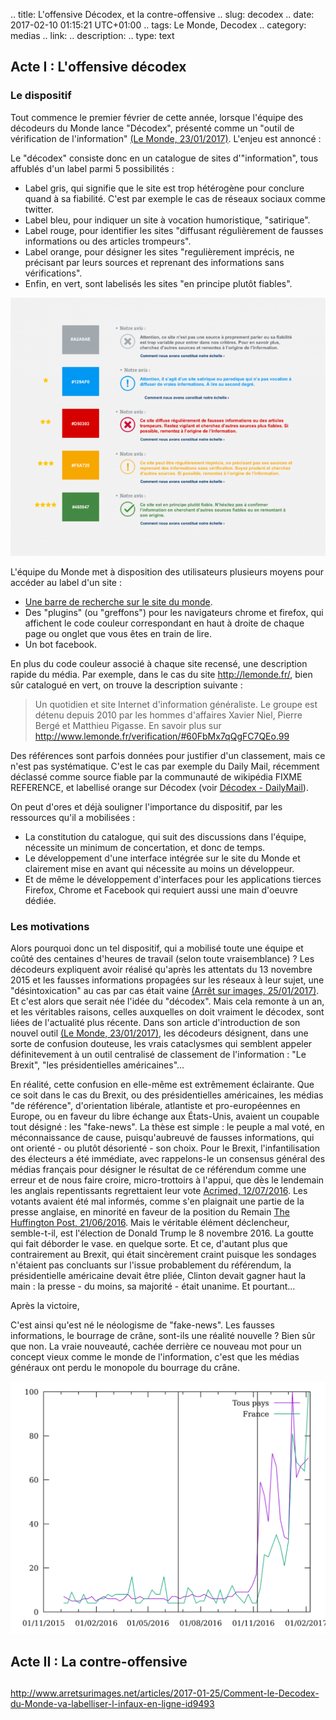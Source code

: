 .. title: L'offensive Décodex, et la contre-offensive
.. slug: decodex
.. date: 2017-02-10 01:15:21 UTC+01:00
.. tags: Le Monde, Decodex
.. category: medias
.. link: 
.. description: 
.. type: text

## Acte I : L'offensive décodex

### Le dispositif

Tout commence le premier février de cette année, lorsque l'équipe des décodeurs du Monde lance "Décodex", présenté comme un "outil de vérification de l'information" [(Le Monde, 23/01/2017)](http://www.lemonde.fr/les-decodeurs/article/2017/01/23/le-decodex-un-premier-premier-pas-vers-la-verification-de-masse-de-l-information_5067709_4355770.html). L'enjeu est annoncé :

Le "décodex" consiste donc en un catalogue de sites d'"information", tous affublés d'un label parmi 5 possibilités :

 * Label gris, qui signifie que le site est trop hétérogène pour conclure quand à sa fiabilité. C'est par exemple le cas de réseaux sociaux comme twitter.
 * Label bleu, pour indiquer un site à vocation humoristique, "satirique".
 * Label rouge, pour identifier les sites "diffusant régulièrement de fausses informations ou des articles trompeurs".
 * Label orange, pour désigner les sites "regulièrement imprécis, ne précisant par leurs sources et reprenant des informations sans vérifications".
 * Enfin, en vert, sont labelisés les sites "en principe plutôt fiables".

![code couleurs décodex](/decodex/code_couleurs.png)

L'équipe du Monde met à disposition des utilisateurs plusieurs moyens pour accéder au label d'un site :
 * [Une barre de recherche sur le site du monde](http://www.lemonde.fr/verification/).
 * Des "plugins" (ou "greffons") pour les navigateurs chrome et firefox, qui affichent le code couleur correspondant en haut à droite de chaque page ou onglet que vous êtes en train de lire.
 * Un bot facebook.

En plus du code couleur associé à chaque site recensé, une description rapide du média. Par exemple, dans le cas du site http://lemonde.fr/, bien sûr catalogué en vert, on trouve la description suivante :
> Un quotidien et site Internet d'information généraliste. Le groupe est détenu depuis 2010 par les hommes d'affaires Xavier Niel, Pierre Bergé et Matthieu Pigasse.
En savoir plus sur http://www.lemonde.fr/verification/#60FbMx7qQgFC7QEo.99

Des références sont parfois données pour justifier d'un classement, mais ce n'est pas systématique. C'est le cas par exemple du Daily Mail, récemment déclassé comme source fiable par la communauté de wikipédia FIXME REFERENCE, et labellisé orange sur Décodex (voir [Décodex - DailyMail](/decodex/dailymail.png)).

On peut d'ores et déjà souligner l'importance du dispositif, par les ressources qu'il a mobilisées :
 * La constitution du catalogue, qui suit des discussions dans l'équipe, nécessite un minimum de concertation, et donc de temps.
 * Le développement d'une interface intégrée sur le site du Monde et clairement mise en avant qui nécessite au moins un développeur.
 * Et de même le développement d'interfaces pour les applications tierces Firefox, Chrome et Facebook qui requiert aussi une main d'oeuvre dédiée.

### Les motivations

Alors pourquoi donc un tel dispositif, qui a mobilisé toute une équipe et coûté des centaines d'heures de travail (selon toute vraisemblance) ? Les décodeurs expliquent avoir réalisé qu'après les attentats du 13 novembre 2015 et les fausses informations propagées sur les réseaux à leur sujet, une "désintoxication" au cas par cas était vaine [(Arrêt sur images, 25/01/2017)](http://www.arretsurimages.net/articles/2017-01-25/Comment-le-Decodex-du-Monde-va-labelliser-l-infaux-en-ligne-id9493). Et c'est alors que serait née l'idée du "décodex". Mais cela remonte à un an, et les véritables raisons, celles auxquelles on doit vraiment le décodex, sont liées de l'actualité plus récente. Dans son article d'introduction de son nouvel outil [(Le Monde, 23/01/2017)](http://www.lemonde.fr/les-decodeurs/article/2017/01/23/le-decodex-un-premier-premier-pas-vers-la-verification-de-masse-de-l-information_5067709_4355770.html), les décodeurs désignent, dans une sorte de confusion douteuse, les vrais cataclysmes qui semblent appeler définitevement à un outil centralisé de classement de l'information : "Le Brexit", "les présidentielles américaines"...

En réalité, cette confusion en elle-même est extrêmement éclairante. Que ce soit dans le cas du Brexit, ou des présidentielles américaines, les médias "de référence", d'orientation libérale, atlantiste et pro-européennes en Europe, ou en faveur du libre échange aux États-Unis, avaient un coupable tout désigné : les "fake-news". La thèse est simple : le peuple a mal voté, en méconnaissance de cause, puisqu'aubreuvé de fausses informations, qui ont orienté - ou plutôt désorienté - son choix. Pour le Brexit, l'infantilisation des électeurs a été immédiate, avec rappelons-le un consensus général des médias français pour désigner le résultat de ce référendum comme une erreur et de nous faire croire, micro-trottoirs à l'appui, que dès le lendemain les anglais repentissants regrettaient leur vote [Acrimed, 12/07/2016](http://www.acrimed.org/Le-meilleur-du-pire-de-la-couverture-mediatique). Les votants avaient été mal informés, comme s'en plaignait une partie de la presse anglaise, en minorité en faveur de la position du Remain [The Huffington Post, 21/06/2016](http://www.huffingtonpost.co.uk/entry/which-newspapers-support-brexit_uk_5768fad2e4b0a4f99adc6525). Mais le véritable élément déclencheur, semble-t-il, est l'élection de Donald Trump le 8 novembre 2016. La goutte qui fait déborder le vase. en quelque sorte. Et ce, d'autant plus que contrairement au Brexit, qui était sincèrement craint puisque les sondages n'étaient pas concluants sur l'issue probablement du référendum, la présidentielle américaine devait être pliée, Clinton devait gagner haut la main : la presse - du moins, sa majorité - était unanime. Et pourtant... 

Après la victoire, 

C'est ainsi qu'est né le néologisme de "fake-news". Les fausses informations, le bourrage de crâne, sont-ils une réalité nouvelle ? Bien sûr que non. La vraie nouveauté, cachée derrière ce nouveau mot pour un concept vieux comme le monde de l'information, c'est que les médias généraux ont perdu le monopole du bourrage du crâne.


!["fake-news" et Google Trends](/decodex/fake-news.svg)


## Acte II : La contre-offensive

## 



http://www.arretsurimages.net/articles/2017-01-25/Comment-le-Decodex-du-Monde-va-labelliser-l-infaux-en-ligne-id9493
